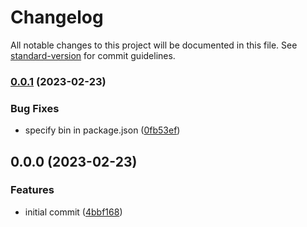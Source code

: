 # Changelog

All notable changes to this project will be documented in this file. See [standard-version](https://github.com/conventional-changelog/standard-version) for commit guidelines.

### [0.0.1](https://github.com/catppuccin/template/compare/v0.0.0...v0.0.1) (2023-02-23)


### Bug Fixes

* specify bin in package.json ([0fb53ef](https://github.com/catppuccin/template/commit/0fb53ef987d84be2428781a258ae78617c6d7b1e))

## 0.0.0 (2023-02-23)


### Features

* initial commit ([4bbf168](https://github.com/catppuccin/template/commit/4bbf16850639e74b2ac2046edae12c83702bb1f9))
